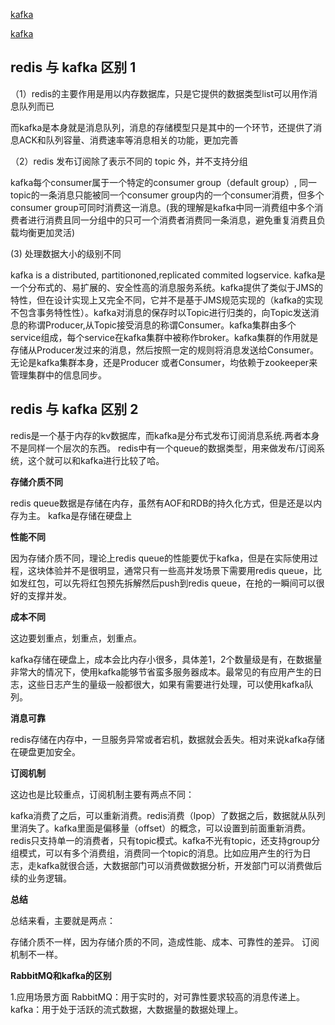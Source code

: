 
[kafka](https://blog.csdn.net/m0_65931372/article/details/125971395)

[kafka](https://blog.csdn.net/shangmingtao/article/details/79567921?spm=1001.2101.3001.6661.1&utm_medium=distribute.pc_relevant_t0.none-task-blog-2%7Edefault%7ECTRLIST%7ERate-1-79567921-blog-125971395.pc_relevant_multi_platform_whitelistv3&depth_1-utm_source=distribute.pc_relevant_t0.none-task-blog-2%7Edefault%7ECTRLIST%7ERate-1-79567921-blog-125971395.pc_relevant_multi_platform_whitelistv3&utm_relevant_index=1)

## redis 与 kafka 区别 1
（1）redis的主要作用是用以内存数据库，只是它提供的数据类型list可以用作消息队列而已

而kafka是本身就是消息队列，消息的存储模型只是其中的一个环节，还提供了消息ACK和队列容量、消费速率等消息相关的功能，更加完善

（2）redis 发布订阅除了表示不同的 topic 外，并不支持分组

kafka每个consumer属于一个特定的consumer group（default group）, 同一topic的一条消息只能被同一个consumer group内的一个consumer消费，但多个consumer group可同时消费这一消息。(我的理解是kafka中同一消费组中多个消费者进行消费且同一分组中的只可一个消费者消费同一条消息，避免重复消费且负载均衡更加灵活)

  (3) 处理数据大小的级别不同 

kafka is a distributed, partitiononed,replicated commited logservice. kafka是一个分布式的、易扩展的、安全性高的消息服务系统。kafka提供了类似于JMS的特性，但在设计实现上又完全不同，它并不是基于JMS规范实现的（kafka的实现不包含事务特性性）。kafka对消息的保存时以Topic进行归类的，向Topic发送消息的称谓Producer,从Topic接受消息的称谓Consumer。kafka集群由多个service组成，每个service在kafka集群中被称作broker。kafka集群的作用就是存储从Producer发过来的消息，然后按照一定的规则将消息发送给Consumer。无论是kafka集群本身，还是Producer 或者Consumer，均依赖于zookeeper来管理集群中的信息同步。


## redis 与 kafka 区别 2
redis是一个基于内存的kv数据库，而kafka是分布式发布订阅消息系统.两者本身不是同样一个层次的东西。
redis中有一个queue的数据类型，用来做发布/订阅系统，这个就可以和kafka进行比较了哈。

**存储介质不同**

redis queue数据是存储在内存，虽然有AOF和RDB的持久化方式，但是还是以内存为主。
kafka是存储在硬盘上

**性能不同**

因为存储介质不同，理论上redis queue的性能要优于kafka，但是在实际使用过程，这块体验并不是很明显，通常只有一些高并发场景下需要用redis queue，比如发红包，可以先将红包预先拆解然后push到redis queue，在抢的一瞬间可以很好的支撑并发。

**成本不同**

这边要划重点，划重点，划重点。

kafka存储在硬盘上，成本会比内存小很多，具体差1，2个数量级是有，在数据量非常大的情况下，使用kafka能够节省蛮多服务器成本。最常见的有应用产生的日志，这些日志产生的量级一般都很大，如果有需要进行处理，可以使用kafka队列。

**消息可靠**

redis存储在内存中，一旦服务异常或者宕机，数据就会丢失。相对来说kafka存储在硬盘更加安全。

**订阅机制**

这边也是比较重点，订阅机制主要有两点不同：

kafka消费了之后，可以重新消费。redis消费（lpop）了数据之后，数据就从队列里消失了。kafka里面是偏移量（offset）的概念，可以设置到前面重新消费。
redis只支持单一的消费者，只有topic模式。kafka不光有topic，还支持group分组模式，可以有多个消费组，消费同一个topic的消息。比如应用产生的行为日志，走kafka就很合适，大数据部门可以消费做数据分析，开发部门可以消费做后续的业务逻辑。

**总结**

总结来看，主要就是两点：

存储介质不一样，因为存储介质的不同，造成性能、成本、可靠性的差异。
订阅机制不一样。

**RabbitMQ和kafka的区别**

1.应用场景方面
RabbitMQ：用于实时的，对可靠性要求较高的消息传递上。
kafka：用于处于活跃的流式数据，大数据量的数据处理上。